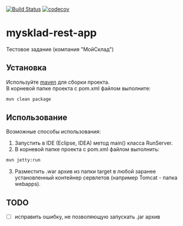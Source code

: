 [![Build Status](https://travis-ci.org/DyadyaSasha/mysklad-rest-app.svg?branch=master)](https://travis-ci.org/DyadyaSasha/mysklad-rest-app) [![codecov](https://codecov.io/gh/DyadyaSasha/mysklad-rest-app/branch/master/graph/badge.svg)](https://codecov.io/gh/DyadyaSasha/mysklad-rest-app)

# mysklad-rest-app
Тестовое задание (компания "МойСклад") 

## Установка
Используйте [maven](https://maven.apache.org/download.cgi) для сборки проекта.<br/>
В корневой папке проекта с pom.xml файлом выполните:

```bash
mvn clean package
```

## Использование
Возможные способы использования:<br/>
1. Запустить в IDE (Eclipse, IDEA) метод main() класса RunServer.
2. В корневой папке проекта с pom.xml файлом выполнить:
```bash
mvn jetty:run
```
3. Разместить .war архив из папки target в любой заранее установленный контейнер сервлетов (например Tomcat - папка webapps).

## TODO
- [ ] исправить ошибку, не позволяющую запускать .jar архив


